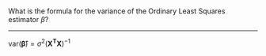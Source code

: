 #

What is the formula for the variance of the Ordinary Least Squares estimator
$\beta$?

---


$\text{var}(\boldsymbol{\hat{\beta}}) =\sigma^2  (\mathbf{X^T}\mathbf{X})^{-1}$


